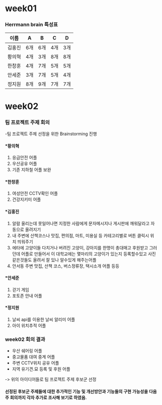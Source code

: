 # week01

### Herrmann brain 특성표

| 이름 | A | B | C | D |
|---|---|---|---|---|
| 김홍진 | 6개 | 6개 | 4개 | 3개 |
| 황의혁 | 4개 | 3개 | 8개 | 8개 |
| 한창훈 | 4개 | 7개 | 5개 | 5개 |
| 안세준 | 3개 | 7개 | 5개 | 4개 |
| 정지원 | 8개 | 9개 | 7개 | 7개 |


# week02
### 팀 프로젝트 주제 회의

-팀 프로젝트 주제 선정을 위한 Brainstorming 진행

#### *황의혁
1. 응급안전 어플
2. 우산공유 어플
3. 기존 지하철 어플 보완

#### *한창훈
1. 여성안전 CCTV확인 어플
2. 건강지키미 어플

#### *김홍진
1. 알람 울리는데 못일어나면 지정한 사람에게 문자메시지나 게시판에 깨워달라고 자동으로 올려지기
2. 내 주변에 산책코스나 맛집, 편의점, 마트, 미용실 등 카테고리별로 버튼 클릭시 위치 띄워주기
3. 에타에 고양이들 다치거나 버려진 고양이, 강아지를 한명이 총대매고 후원받고 그러던데 
   어플로 만들어서 이 대학교에는 몇마리의 고양이가 있는지 등록할수있고 사진같은것들도 올려서 잘 있나 알수있게 해주는어플
4. 안서동 주변 맛집, 산책 코스, 버스정류장, 택시소개 어플 등등

#### *안세준
1. 걷기 게임
2. 포토존 안내 어플

#### *정지원
1. 날씨 api를 이용한 날씨 알리미 어플
2. 아이 위치추적 어플

### week02 회의 결과
* 우산 쉐어링 어플
* 중고물품 대여 중계 어플
* 주변 CCTV위치 공유 어플
* 지역 유기견.묘 등록 및 후원 어플
    
-> 위의 아이디어들로 팀 프로젝트 주제 후보군 선정

#### 선정된 후보군 주제들에 대한 추가적인 기능 및 개선방안과 기능들의 구현 가능성을 다음주 회의까지 각자 추가로 조사해 보기로 하였음.
